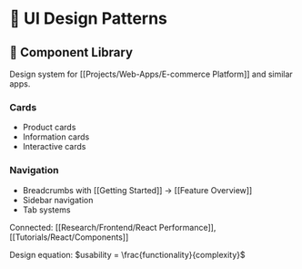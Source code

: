 # 🎨 UI Design Patterns

## 📱 Component Library
Design system for [[Projects/Web-Apps/E-commerce Platform]] and similar apps.

### Cards
- Product cards
- Information cards
- Interactive cards

### Navigation
- Breadcrumbs with [[Getting Started]] → [[Feature Overview]]
- Sidebar navigation
- Tab systems

Connected: [[Research/Frontend/React Performance]], [[Tutorials/React/Components]]

Design equation: $usability = \frac{functionality}{complexity}$
